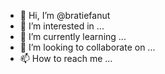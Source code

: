 - 👋 Hi, I’m @bratiefanut
- 👀 I’m interested in ...
- 🌱 I’m currently learning ...
- 💞️ I’m looking to collaborate on ...
- 📫 How to reach me ...

<!---
bratiefanut/bratiefanut is a ✨ special ✨ repository because its `README.md` (this file) appears on your GitHub profile.
You can click the Preview link to take a look at your changes.
--->

